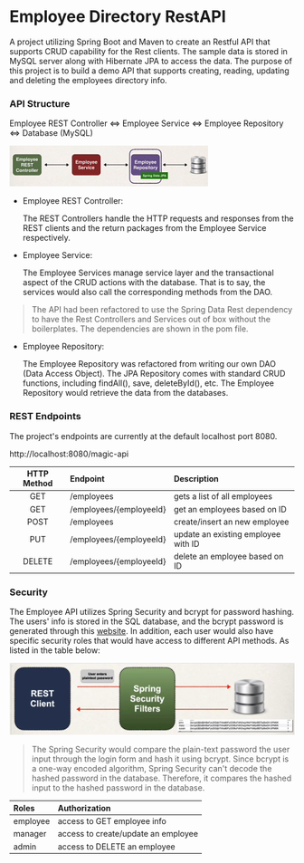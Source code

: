# Employee Directory RestAPI

A project utilizing Spring Boot and Maven to create an Restful API that supports CRUD capability for the Rest clients.
The sample data is stored in MySQL server along with Hibernate JPA to access the data. The purpose of this project is to
build a demo API that supports creating, reading, updating and deleting the employees directory info.

### API Structure
Employee REST Controller <=> Employee Service <=> Employee Repository <=> Database (MySQL)

![API Structure Flow Chart](./src/main/resources/static/images/Revised_API_FlowChart.png)

- Employee REST Controller:

  The REST Controllers handle the HTTP requests and responses from the REST clients and the return packages from the
Employee Service respectively.

- Employee Service:

  The Employee Services manage service layer and the transactional aspect of the CRUD actions with the database. That is to say, the services
would also call the corresponding methods from the DAO.

> The API had been refactored to use the Spring Data Rest dependency to have the Rest Controllers and Services out of box
> without the boilerplates. The dependencies are shown in the pom file.

- Employee Repository:

  The Employee Repository was refactored from writing our own DAO (Data Access Object). The JPA Repository comes with 
standard CRUD functions, including findAll(), save, deleteById(), etc. The Employee Repository would retrieve the data 
from the databases.

### REST Endpoints

The project's endpoints are currently at the default localhost port 8080.

http://localhost:8080/magic-api

| HTTP Method | Endpoint                | Description                         |
|:-----------:|:------------------------|:------------------------------------|
|     GET     | /employees              | gets a list of all employees        |
|     GET     | /employees/{employeeId} | get an employees based on ID        |
|    POST     | /employees              | create/insert an new employee       |
|     PUT     | /employees/{employeeId} | update an existing employee with ID |
|   DELETE    | /employees/{employeeId} | delete an employee based on ID      |

### Security

The Employee API utilizes Spring Security and bcrypt for password hashing. The users' info is stored in the SQL database,
and the bcrypt password is generated through this [website](https://www.bcryptcalculator.com/encode). In addition, each
user would also have specific security roles that would have access to different API methods. As listed in the table below:

![Spring Security Flow Chart](src/main/resources/static/images/Spring_Security_FlowChart.png
)

> The Spring Security would compare the plain-text password the user input through the login form and hash it using bcrypt.
> Since bcrypt is a one-way encoded algorithm, Spring Security can't decode the hashed password in the database. Therefore,
> it compares the hashed input to the hashed password in the database.

| Roles    | Authorization                       |
|:---------|:------------------------------------|
| employee | access to GET employee info         |
| manager  | access to create/update an employee |
| admin    | access to DELETE an employee        |






  


